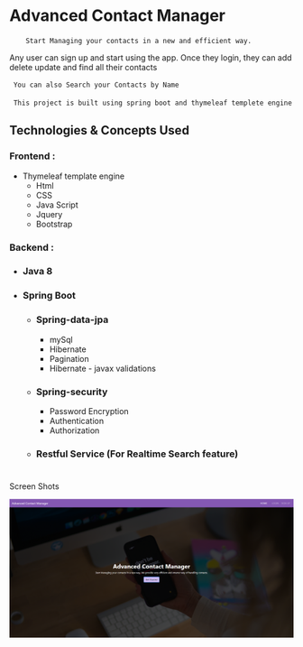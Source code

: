 # Advanced Contact Manager 


		Start Managing your contacts in a new and efficient way. 
        
Any user can sign up and start using the app.
Once they login, they can add delete update and find all their contacts  
     
     You can also Search your Contacts by Name 

     This project is built using spring boot and thymeleaf templete engine

## Technologies & Concepts Used


### __Frontend__ :
 
* Thymeleaf template engine 
  * Html
  * CSS
  * Java Script
  * Jquery
  * Bootstrap

### __Backend__ :
 
* ### Java 8 
* ### Spring Boot
     * ### Spring-data-jpa
       * mySql
       * Hibernate 
       * Pagination
       * Hibernate - javax validations 
  
  
     * ### Spring-security
       * Password Encryption
       * Authentication
       * Authorization
    * ### Restful Service (For Realtime Search feature)


#
 Screen Shots


<img src="./E-R diagram/Img/Home.png" width="650" height="" alt ="home_page" title="home_page">
 